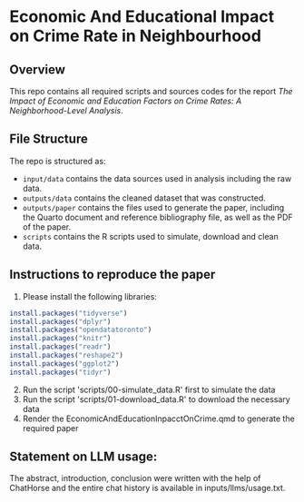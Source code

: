 # Economic And Educational Impact on Crime Rate in Neighbourhood

## Overview

This repo contains all required scripts and sources codes for the report *The Impact of Economic and Education Factors on Crime Rates: A Neighborhood-Level Analysis*.

## File Structure

The repo is structured as:

-   `input/data` contains the data sources used in analysis including the raw data.
-   `outputs/data` contains the cleaned dataset that was constructed.
-   `outputs/paper` contains the files used to generate the paper, including the Quarto document and reference bibliography file, as well as the PDF of the paper. 
-   `scripts` contains the R scripts used to simulate, download and clean data.

## Instructions to reproduce the paper
1. Please install the following libraries:
```r
install.packages("tidyverse")
install.packages("dplyr")
install.packages("opendatatoronto")
install.packages("knitr")
install.packages("readr")
install.packages("reshape2")
install.packages("ggplot2")
install.packages("tidyr")
```

2. Run the script 'scripts/00-simulate_data.R' first to simulate the data
3. Run the script 'scripts/01-download_data.R' to download the necessary data
4. Render the EconomicAndEducationInpacctOnCrime.qmd to generate the required paper

## Statement on LLM usage:
The abstract, introduction, conclusion were written with the help of ChatHorse and the entire chat history is available in inputs/llms/usage.txt.